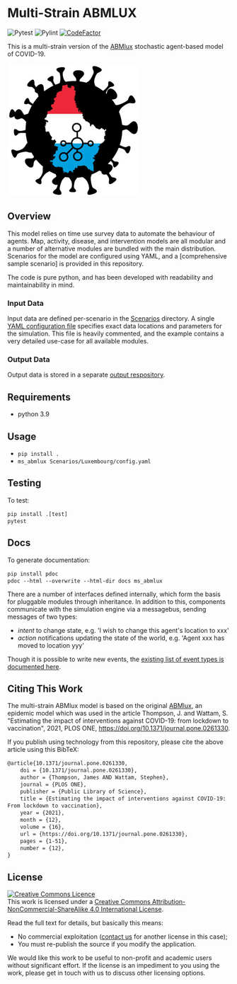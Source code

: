 # Multi-Strain ABMLUX
![Pytest](https://github.com/abm-covid-lux/multi_strain_abmlux/actions/workflows/python-package.yml/badge.svg)
![Pylint](https://github.com/abm-covid-lux/multi_strain_abmlux/workflows/Pylint/badge.svg)
[![CodeFactor](https://www.codefactor.io/repository/github/abm-covid-lux/multi_strain_abmlux/badge?s=006dc8f386c6ea6d2a7a90377ff30fcf15328919)](https://www.codefactor.io/repository/github/abm-covid-lux/ms_abmlux)

This is a multi-strain version of the [ABMlux](https://github.com/abm-covid-lux/output) stochastic agent-based model of COVID-19.

![ABMLUX Logo](abmlux_logo.jpg)

## Overview
This model relies on time use survey data to automate the behaviour of agents.  Map, activity, disease, and intervention models are all modular and a number of alternative modules are bundled with the main distribution.  Scenarios for the model are configured using YAML, and a [comprehensive sample scenario] is provided in this repository.

The code is pure python, and has been developed with readability and maintainability in mind.

### Input Data
Input data are defined per-scenario in the [Scenarios](Scenarios/) directory.  A single [YAML configuration file](Scenarios/Luxembourg/config.yaml) specifies exact data locations and parameters for the simulation.  This file is heavily commented, and the example contains a very detailed use-case for all available modules.

### Output Data
Output data is stored in a separate [output respository](https://github.com/abm-covid-lux/ms_output).

## Requirements

 * python 3.9

## Usage

 * `pip install .`
 * `ms_abmlux Scenarios/Luxembourg/config.yaml`

## Testing
To test:

    pip install .[test]
    pytest

## Docs
To generate documentation:

    pip install pdoc
    pdoc --html --overwrite --html-dir docs ms_abmlux

There are a number of interfaces defined internally, which form the basis for pluggable modules through inheritance.  In addition to this, components communicate with the simulation engine via a messagebus, sending messages of two types:

 * _intent_ to change state, e.g. 'I wish to change this agent's location to xxx'
 * _action_ notifications updating the state of the world, e.g. 'Agent xxx has moved to location yyy'

Though it is possible to write new events, the [existing list of event types is documented here](docs/events.md).

## Citing This Work
The multi-strain ABMlux model is based on the original [ABMlux](https://github.com/abm-covid-lux/abmlux), an epidemic model which was used in the article Thompson, J. and Wattam, S. "Estimating the impact of interventions against COVID-19: from lockdown to vaccination", 2021, PLOS ONE, https://doi.org/10.1371/journal.pone.0261330.

If you publish using technology from this repository, please cite the above article using this BibTeX:

    @article{10.1371/journal.pone.0261330,
        doi = {10.1371/journal.pone.0261330},
        author = {Thompson, James AND Wattam, Stephen},
        journal = {PLOS ONE},
        publisher = {Public Library of Science},
        title = {Estimating the impact of interventions against COVID-19: From lockdown to vaccination},
        year = {2021},
        month = {12},
        volume = {16},
        url = {https://doi.org/10.1371/journal.pone.0261330},
        pages = {1-51},
        number = {12},
    }


## License
<a rel="license" href="http://creativecommons.org/licenses/by-nc-sa/4.0/"><img alt="Creative Commons Licence" style="border-width:0" src="https://i.creativecommons.org/l/by-nc-sa/4.0/88x31.png" /></a><br />This work is licensed under a <a rel="license" href="http://creativecommons.org/licenses/by-nc-sa/4.0/">Creative Commons Attribution-NonCommercial-ShareAlike 4.0 International License</a>.

Read the full text for details, but basically this means:
 * No commercial exploitation ([contact us](https://www.ms_abmlux.org) for another license in this case);
 * You must re-publish the source if you modify the application.

We would like this work to be useful to non-profit and academic users without significant effort.  If the license is an impediment to you using the work, please get in touch with us to discuss other licensing options.
